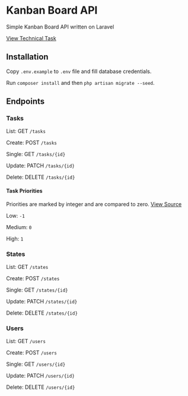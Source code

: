 # Kanban Board API

Simple Kanban Board API written on Laravel

[View Technical Task](task.md)

## Installation

Copy `.env.example` to `.env` file and fill database credentials.

Run `composer install` and then `php artisan migrate --seed`. 

## Endpoints

### Tasks

List: GET `/tasks`

Create: POST `/tasks`

Single: GET `/tasks/{id}`

Update: PATCH `/tasks/{id}`

Delete: DELETE `/tasks/{id}`

#### Task Priorities

Priorities are marked by integer and are compared to zero. [View Source](app/Models/Task.php#L72)

Low: `-1`

Medium: `0`

High: `1`

### States

List: GET `/states`

Create: POST `/states`

Single: GET `/states/{id}`

Update: PATCH `/states/{id}`

Delete: DELETE `/states/{id}`

### Users

List: GET `/users`

Create: POST `/users`

Single: GET `/users/{id}`

Update: PATCH `/users/{id}`

Delete: DELETE `/users/{id}`
